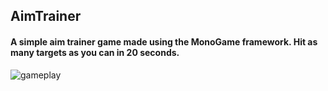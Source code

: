 ## AimTrainer 
#### A simple aim trainer game made using the MonoGame framework. Hit as many targets as you can in 20 seconds.
![gameplay](https://github.com/PiterGroot/AimTrainer/assets/70685433/c211da65-25f7-42f0-9271-494a39e8fc2b)
